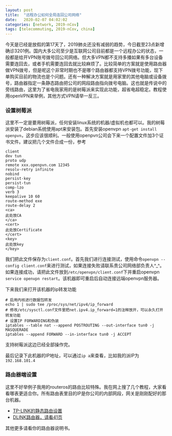 ```yaml
---
layout: post
title:  "远程办公如何全局连回公司网络"
date:   2020-02-07 04:02:02
categories: [network, 2019-nCov] 
tags: [telecommuting, 2019-nCov, china]
---
```

今天是已经是放假的第17天了，2019肺炎还没有减弱的趋势，今日截至23点新增确诊3201例。国内大多公司至少是互联网公司目前都是一个远程办公的状态，一般都是给开VPN账号拨号回公司网络。但大多VPN都不支持多播如果有多台设备需要连回去，或者手机需要连回去就比较麻烦了。比较简单的方案就是使用路由器做VPN拨号，但是呢这个非常时期也不是哪个路由器都支持VPN拨号功能，现下单购买目前的物流也是个问题。还有一种解决方案就是用家里的其他电脑或设备拨号，路由器指定一条静态路由把公司的网段路由指向拨号电脑。这也就是传说中的旁线路由，这里为了省电我家用的是树莓派来实现此功能，超省电超稳定。教程使用openVPN来举例，其他方式VPN请举一反三。

### 设置树莓派
这里不一定是要用树莓派，任何安装linux系统的机器/虚拟机也都可以。我的树莓派安装了debian系统使用apt来安装包。首先安装openvpn `apt-get install openpvn`，这步应该很顺利。一般使用openpvn公司会下来一个配置文件加3个证书文件。建议把几个文件合成一份，参考
~~~ config
client
dev tun
proto udp
remote xxx.openpvn.com 12345  
resolv-retry infinite
nobind
persist-key
persist-tun
comp-lzo
verb 3
keepalive 10 60
route-method exe
route-delay 2
<ca>
此处放CA
</ca>
<cert>
此处放Certificate
</cert>
<key>
此处放key
</key>
~~~
我们把此文件保存为`client.conf`。首先我们进行连接测试，使用命令`openvpn --config client.conf`来进行测试，如果连接失败请联系贵公司网络部负责人^_^。如果连接成功，请把此文件放到`/etc/openvpn/client.conf`下并重启openvpn `service openvpn restart`。该机器即可重启后自动连接远端openvpn服务器。

下来我们来打开该机器的ip转发功能
~~~ shell
# 启用内核进行数据包转发
echo 1 | sudo tee /proc/sys/net/ipv4/ip_forward
# 修改/etc/sysctl.conf文件里把net.ipv4.ip_forward=1的注释放开，可以永久打开转发功能
# 设置IP FORWARDING和伪装
iptables --table nat --append POSTROUTING --out-interface tun0 -j MASQUERADE
iptables --append FORWARD --in-interface tun0 -j ACCEPT
~~~
支持树莓派这边已经全部操作完。

最后记录下此机器的IP地址，可以通过`ip a`来查看，比如我的派IP为`192.168.101.4`

### 路由器端设置
这里不好举例子我用的routeros的路由比较特殊。我在网上搜了几个教程，大家看看哪表更适合你。所有路由表里目的IP是你公司的内部网段，网关是刚刚配好的那台机器。

* [TP-LINK的静态路由设置](https://service.tp-link.com.cn/detail_article_28.html)
* [DLINK路由器，请看41页](http://support.dlink.com.cn/download.ashx?file=525)

其他更多请看你的路由器说明书。


